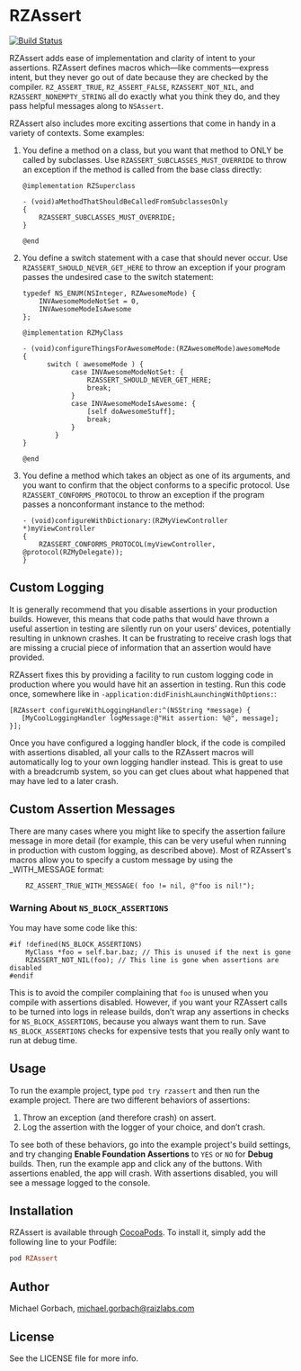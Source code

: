 RZAssert
============

[![Build Status](https://travis-ci.org/Raizlabs/RZAssert.svg)](https://travis-ci.org/Raizlabs/RZAssert)

RZAssert adds ease of implementation and clarity of intent to your assertions. RZAssert defines macros which—like comments—express intent, but they never go out of date because they are checked by the compiler. `RZ_ASSERT_TRUE`, `RZ_ASSERT_FALSE`, `RZASSERT_NOT_NIL`, and `RZASSERT_NONEMPTY_STRING` all do exactly what you think they do, and they pass helpful messages along to `NSAssert`.

RZAssert also includes more exciting assertions that come in handy in a variety of contexts. Some examples:

1. You define a method on a class, but you want that method to ONLY be called by subclasses. Use `RZASSERT_SUBCLASSES_MUST_OVERRIDE` to throw an exception if the method is called from the base class directly:

    ```objc
    @implementation RZSuperclass

    - (void)aMethodThatShouldBeCalledFromSubclassesOnly
    {
        RZASSERT_SUBCLASSES_MUST_OVERRIDE;
    }

    @end
    ```

1. You define a switch statement with a case that should never occur. Use `RZASSERT_SHOULD_NEVER_GET_HERE` to throw an exception if your program passes the undesired case to the switch statement:

    ```objc
    typedef NS_ENUM(NSInteger, RZAwesomeMode) {
        INVAwesomeModeNotSet = 0,
        INVAwesomeModeIsAwesome
    };

    @implementation RZMyClass

    - (void)configureThingsForAwesomeMode:(RZAwesomeMode)awesomeMode
    {
          switch ( awesomeMode ) {
                case INVAwesomeModeNotSet: {
                    RZASSERT_SHOULD_NEVER_GET_HERE;
                    break;
                }
                case INVAwesomeModeIsAwesome: {
                    [self doAwesomeStuff];
                    break;
                }
            }
    }

    @end
     ```

1. You define a method which takes an object as one of its arguments, and you want to confirm that the object conforms to a specific protocol. Use `RZASSERT_CONFORMS_PROTOCOL` to throw an exception if the program passes a nonconformant instance to the method:

    ```objc
    - (void)configureWithDictionary:(RZMyViewController *)myViewController
    {
        RZASSERT_CONFORMS_PROTOCOL(myViewController, @protocol(RZMyDelegate));
    }
    ```

## Custom Logging

It is generally recommend that you disable assertions in your production builds. However, this means that code paths that would have thrown a useful assertion in testing are silently run on your users’ devices, potentially resulting in unknown crashes. It can be frustrating to receive crash logs that are missing a crucial piece of information that an assertion would have provided.

RZAssert fixes this by providing a facility to run custom logging code in production where you would have hit an assertion in testing. Run this code once, somewhere like in `-application:didFinishLaunchingWithOptions:`:

```objc
[RZAssert configureWithLoggingHandler:^(NSString *message) {
   [MyCoolLoggingHandler logMessage:@"Hit assertion: %@", message];
}];
```

Once you have configured a logging handler block, if the code is compiled with assertions disabled, all your calls to the RZAssert macros will automatically log to your own logging handler instead. This is great to use with a breadcrumb system, so you can get clues about what happened that may have led to a later crash.

## Custom Assertion Messages

There are many cases where you might like to specify the assertion failure message in more detail (for example, this can be very useful when running in production with custom logging, as described above). Most of RZAssert's macros allow you to specify a custom message by using the _WITH_MESSAGE format:

```objc
	RZ_ASSERT_TRUE_WITH_MESSAGE( foo != nil, @"foo is nil!");
``` 
### Warning About `NS_BLOCK_ASSERTIONS`
You may have some code like this:

```objc
#if !defined(NS_BLOCK_ASSERTIONS)
    MyClass *foo = self.bar.baz; // This is unused if the next is gone
    RZASSERT_NOT_NIL(foo); // This line is gone when assertions are disabled
#endif
```

This is to avoid the compiler complaining that `foo` is unused when you compile with assertions disabled. However, if you want your RZAssert calls to be turned into logs in release builds, don’t wrap any assertions in checks for `NS_BLOCK_ASSERTIONS`, because you always want them to run. Save `NS_BLOCK_ASSERTIONS` checks for expensive tests that you really only want to run at debug time.

## Usage

To run the example project, type `pod try rzassert` and then run the example project. There are two different behaviors of assertions:

1. Throw an exception (and therefore crash) on assert.
1. Log the assertion with the logger of your choice, and don’t crash.

To see both of these behaviors, go into the example project's build settings, and try changing **Enable Foundation Assertions** to `YES` or `NO` for **Debug** builds. Then, run the example app and click any of the buttons. With assertions enabled, the app will crash. With assertions disabled, you will see a message logged to the console.

## Installation

RZAssert is available through [CocoaPods](http://cocoapods.org). To install
it, simply add the following line to your Podfile:

```ruby
pod RZAssert
```

## Author

Michael Gorbach, michael.gorbach@raizlabs.com

## License

See the LICENSE file for more info.
